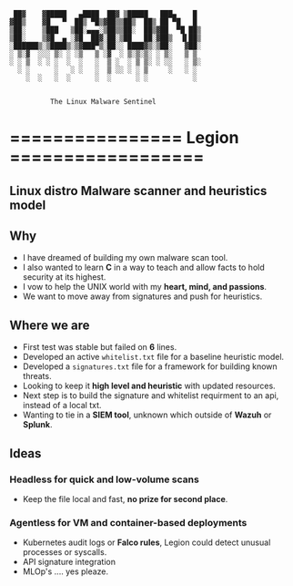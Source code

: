 
```
 ██▓    ▓█████   ▄████  ██▓ ▒█████   ███▄    █ 
▓██▒    ▓█   ▀  ██▒ ▀█▒▓██▒▒██▒  ██▒ ██ ▀█   █ 
▒██░    ▒███   ▒██░▄▄▄░▒██▒▒██░  ██▒▓██  ▀█ ██▒
▒██░    ▒▓█  ▄ ░▓█  ██▓░██░▒██   ██░▓██▒  ▐▌██▒
░██████▒░▒████▒░▒▓███▀▒░██░░ ████▓▒░▒██░   ▓██░
░ ▒░▓  ░░░ ▒░ ░ ░▒   ▒ ░▓  ░ ▒░▒░▒░ ░ ▒░   ▒ ▒ 
░ ░ ▒  ░ ░ ░  ░  ░   ░  ▒ ░  ░ ▒ ▒░ ░ ░░   ░ ▒░
  ░ ░      ░   ░ ░   ░  ▒ ░░ ░ ░ ▒     ░   ░ ░ 
    ░  ░   ░  ░      ░  ░      ░ ░           ░ 
                                               
                                                        
          The Linux Malware Sentinel 

```



# ================ Legion ==================

**Linux distro Malware scanner and heuristics model**  
---

## Why

- I have dreamed of building my own malware scan tool.
- I also wanted to learn **C** in a way to teach and allow facts to hold security at its highest.
- I vow to help the UNIX world with my **heart, mind, and passions**.
- We want to move away from signatures and push for heuristics.
## Where we are

- First test was stable but failed on **6** lines.
- Developed an active `whitelist.txt` file for a baseline heuristic model. 
- Developed a <placeholder> `signatures.txt` file for a framework for building known threats.
- Looking to keep it **high level and heuristic** with updated resources.
- Next step is to build the signature and whitelist requirment to an api, instead of a local txt. 
- Wanting to tie in a **SIEM tool**, unknown which outside of **Wazuh** or **Splunk**.

## Ideas

### **Headless for quick and low-volume scans**
- Keep the file local and fast, **no prize for second place**.

### **Agentless for VM and container-based deployments**
- Kubernetes audit logs or **Falco rules**, Legion could detect unusual processes or syscalls.
- API signature integration
- MLOp's .... yes pleaze. 


